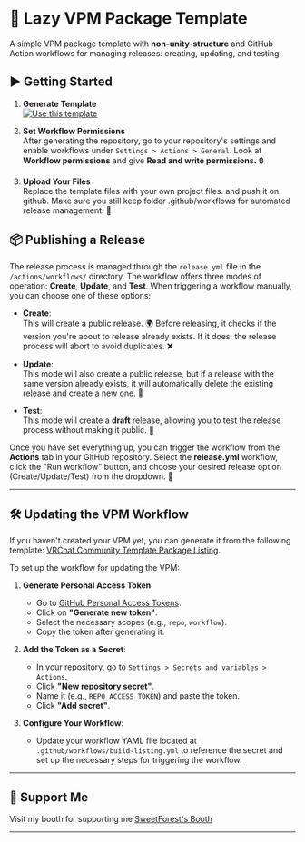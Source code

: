 # 🦙 Lazy VPM Package Template

A simple VPM package template with **non-unity-structure** and GitHub Action workflows for managing releases: creating, updating, and testing.

## ▶ Getting Started

1. **Generate Template**  
   [![Use this template](https://img.shields.io/badge/🌟%20Generate%20Template-Click%20Here-%234fc3f7?style=flat-square&logo=github&logoColor=white)](https://github.com/SweetForest/LazyVPMPackageTemplate/generate)

2. **Set Workflow Permissions**  
   After generating the repository, go to your repository's settings and enable workflows under `Settings > Actions > General`. Look at **Workflow permissions** and give **Read and write permissions.** 🔒

3. **Upload Your Files**  
   Replace the template files with your own project files. and push it on github. Make sure you still keep folder .github/workflows for automated release management. 📂

## 📦 Publishing a Release

The release process is managed through the `release.yml` file in the `/actions/workflows/` directory. The workflow offers three modes of operation: **Create**, **Update**, and **Test**. When triggering a workflow manually, you can choose one of these options:

- **Create**:  
  This will create a public release. 🌍 Before releasing, it checks if the version you're about to release already exists. If it does, the release process will abort to avoid duplicates. ❌

- **Update**:  
  This mode will also create a public release, but if a release with the same version already exists, it will automatically delete the existing release and create a new one. 🔄

- **Test**:  
  This mode will create a **draft** release, allowing you to test the release process without making it public. 📝

Once you have set everything up, you can trigger the workflow from the **Actions** tab in your GitHub repository. Select the **release.yml** workflow, click the "Run workflow" button, and choose your desired release option (Create/Update/Test) from the dropdown. 🎉

---

## 🛠️ Updating the VPM Workflow

If you haven't created your VPM yet, you can generate it from the following template: [VRChat Community Template Package Listing](https://github.com/vrchat-community/template-package-listing).

To set up the workflow for updating the VPM:

1. **Generate Personal Access Token**:
   - Go to [GitHub Personal Access Tokens](https://github.com/settings/tokens).
   - Click on **"Generate new token"**.
   - Select the necessary scopes (e.g., `repo`, `workflow`).
   - Copy the token after generating it.

2. **Add the Token as a Secret**:
   - In your repository, go to `Settings > Secrets and variables > Actions`.
   - Click **"New repository secret"**.
   - Name it (e.g., `REPO_ACCESS_TOKEN`) and paste the token.
   - Click **"Add secret"**.

3. **Configure Your Workflow**:
   - Update your workflow YAML file located at `.github/workflows/build-listing.yml` to reference the secret and set up the necessary steps for triggering the workflow.
---


## 💖 Support Me

Visit my booth for supporting me [SweetForest's Booth](https://sweetforest.booth.pm)

---
